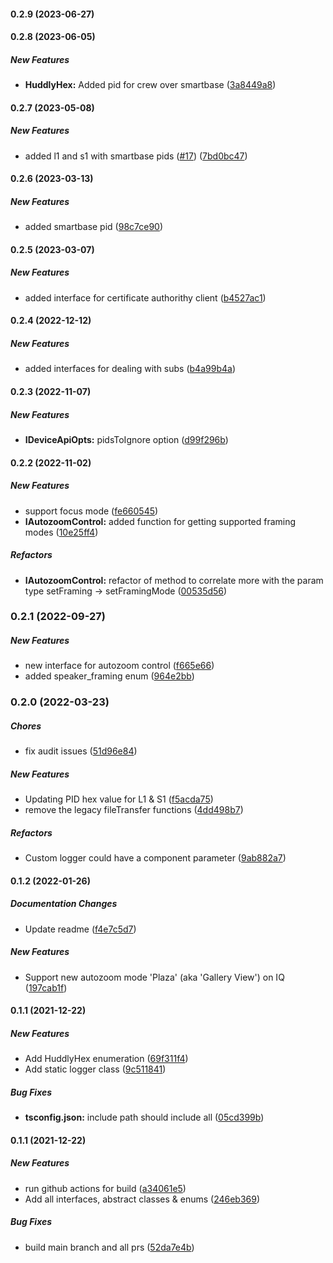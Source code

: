 #### 0.2.9 (2023-06-27)

#### 0.2.8 (2023-06-05)

##### New Features

* **HuddlyHex:**  Added pid for crew over smartbase ([3a8449a8](https://github.com/Huddly/sdk-interfaces/commit/3a8449a85a14081bd6201f6147a25aed48e4cd57))

#### 0.2.7 (2023-05-08)

##### New Features

*  added l1 and s1 with smartbase pids ([#17](https://github.com/Huddly/sdk-interfaces/pull/17)) ([7bd0bc47](https://github.com/Huddly/sdk-interfaces/commit/7bd0bc47570f33452311cceb481042cbc4e53a95))

#### 0.2.6 (2023-03-13)

##### New Features

*  added smartbase pid ([98c7ce90](https://github.com/Huddly/sdk-interfaces/commit/98c7ce90a61b8151b7ea8880e28956615a1585c0))

#### 0.2.5 (2023-03-07)

##### New Features

*  added interface for certificate authorithy client ([b4527ac1](https://github.com/Huddly/sdk-interfaces/commit/b4527ac1e67672cd00ebb411094e2e8374b4bd19))

#### 0.2.4 (2022-12-12)

##### New Features

*  added interfaces for dealing with subs ([b4a99b4a](https://github.com/Huddly/sdk-interfaces/commit/b4a99b4aa9b00f95fb82fcf847208043858e5c56))

#### 0.2.3 (2022-11-07)

##### New Features

* **IDeviceApiOpts:**  pidsToIgnore option ([d99f296b](https://github.com/Huddly/sdk-interfaces/commit/d99f296b41d7cd4118d45c221bd5e10902e61803))

#### 0.2.2 (2022-11-02)

##### New Features

*  support focus mode ([fe660545](https://github.com/Huddly/sdk-interfaces/commit/fe66054513d18ff890da8e289f1afdd32e6bec44))
* **IAutozoomControl:**  added function for getting supported framing modes ([10e25ff4](https://github.com/Huddly/sdk-interfaces/commit/10e25ff412c632309af88e0bdb052dade23b1988))

##### Refactors

* **IAutozoomControl:**  refactor of method to correlate more with the param type setFraming -> setFramingMode ([00535d56](https://github.com/Huddly/sdk-interfaces/commit/00535d56268dbc63b8e48499128d5782de14a28d))

### 0.2.1 (2022-09-27)

##### New Features

* new interface for autozoom control ([f665e66](https://github.com/Huddly/sdk-interfaces/commit/f665e6606c8881b1e6d8f2ac00d5ceb49fce991a))
* added speaker_framing enum ([964e2bb](https://github.com/Huddly/sdk-interfaces/commit/964e2bb047df3f43a6b59dcb15102460e8113d0e))

### 0.2.0 (2022-03-23)

##### Chores

*  fix audit issues ([51d96e84](https://github.com/Huddly/sdk-interfaces/commit/51d96e84ec57ddac6122510e33eb399ef0066cdd))

##### New Features

*  Updating PID hex value for L1 & S1 ([f5acda75](https://github.com/Huddly/sdk-interfaces/commit/f5acda757847da79aebace18f2c687df1f42209e))
*  remove the legacy fileTransfer functions ([4dd498b7](https://github.com/Huddly/sdk-interfaces/commit/4dd498b7bb9ddbe976d6e6eb748338201f56000b))

##### Refactors

*  Custom logger could have a component parameter ([9ab882a7](https://github.com/Huddly/sdk-interfaces/commit/9ab882a75764f0b191550a2a03039b9737e159aa))

#### 0.1.2 (2022-01-26)

##### Documentation Changes

*  Update readme ([f4e7c5d7](https://github.com/Huddly/sdk-interfaces/commit/f4e7c5d70d64229ddf6d035d41750d7ab8cb2119))

##### New Features

*  Support new autozoom mode 'Plaza' (aka 'Gallery View') on IQ ([197cab1f](https://github.com/Huddly/sdk-interfaces/commit/197cab1f258f414055c1b2df904e46cf21826c69))

#### 0.1.1 (2021-12-22)

##### New Features

*  Add HuddlyHex enumeration ([69f311f4](https://github.com/Huddly/sdk-interfaces/commit/69f311f41b7c6e08cf4e0f99ee18b01095ece867))
*  Add static logger class ([9c511841](https://github.com/Huddly/sdk-interfaces/commit/9c5118419ab8e05acdf440a0bc5e4d3c3603c33d))

##### Bug Fixes

* **tsconfig.json:**  include path should include all ([05cd399b](https://github.com/Huddly/sdk-interfaces/commit/05cd399b57cd1954639a1ff21f3862c6ddb201ee))

#### 0.1.1 (2021-12-22)

##### New Features

*  run github actions for build ([a34061e5](https://github.com/Huddly/sdk-interfaces/commit/a34061e5dbdc2debe1d919112af8618d81eaeea6))
*  Add all interfaces, abstract classes & enums ([246eb369](https://github.com/Huddly/sdk-interfaces/commit/246eb369274e05c994b82b427f4e8eaa1537e6f2))

##### Bug Fixes

*  build main branch and all prs ([52da7e4b](https://github.com/Huddly/sdk-interfaces/commit/52da7e4beab83868fb548c616c52eeacbf36448f))

